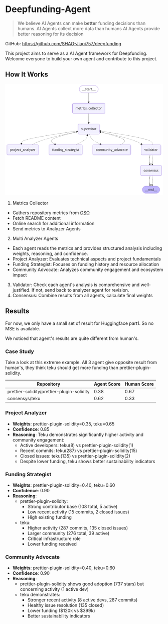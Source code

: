 # Deepfunding-Agent
> We believe AI Agents can make **better** funding decisions than humans.
> AI Agents collect more data than humans
> AI Agents provide better reasoning for its decision

GitHub: https://github.com/SHAO-Jiaqi757/deepfunding

This project aims to serve as a AI Agent framework for Deepfunding. 
Welcome everyone to build your own agent and contribute to this project.

## How It Works
![Workflow](./comparison_workflow.png)

1. Metrics Collector
- Gathers repository metrics from [OSO](https://docs.opensource.observer/)
- Fetch README content
- Online search for additional information
- Send metrics to Analyzer Agents
2. Multi Analyzer Agents
- Each agent reads the metrics and provides structured analysis including weights, reasoning, and confidence.
- Project Analyzer: Evaluates technical aspects and project fundamentals
- Funding Strategist: Focuses on funding history and resource allocation
- Community Advocate: Analyzes community engagement and ecosystem impact
3. Validator: Check each agent's analysis is comprehensive and well-justified. If not, send back to analyzer agent for revision.
4. Consensus: Combine results from all agents, calculate final weights

## Results
For now, we only have a small set of result for Huggingface part1. So no MSE is available.

We noticed that agent's results are quite different from human's.

### Case Study
Take a look at this extreme example. All 3 agent give opposite result from human's, they think teku should get more funding than prettier-plugin-solidity.

| Repository | Agent Score | Human Score |
|------------|-------------|-------------|
| prettier-solidity/prettier-plugin-solidity | 0.38 | 0.67 |
| consensys/teku | 0.62 | 0.33 |

### Project Analyzer
- **Weights**: prettier-plugin-solidity=0.35, teku=0.65
- **Confidence**: 0.85
- **Reasoning**: Teku demonstrates significantly higher activity and community engagement:
  - Active developers: teku(8) vs prettier-plugin-solidity(1)
  - Recent commits: teku(287) vs prettier-plugin-solidity(15)
  - Closed issues: teku(135) vs prettier-plugin-solidity(2)
  - Despite lower funding, teku shows better sustainability indicators

### Funding Strategist
- **Weights**: prettier-plugin-solidity=0.40, teku=0.60
- **Confidence**: 0.90
- **Reasoning**:
  - prettier-plugin-solidity:
    - Strong contributor base (108 total, 5 active)
    - Low recent activity (15 commits, 2 closed issues)
    - High existing funding
  - teku:
    - Higher activity (287 commits, 135 closed issues)
    - Larger community (276 total, 39 active)
    - Critical infrastructure role
    - Lower funding received

### Community Advocate
- **Weights**: prettier-plugin-solidity=0.40, teku=0.60
- **Confidence**: 0.90
- **Reasoning**:
  - prettier-plugin-solidity shows good adoption (737 stars) but concerning activity (1 active dev)
  - teku demonstrates:
    - Stronger recent activity (8 active devs, 287 commits)
    - Healthy issue resolution (135 closed)
    - Lower funding ($120k vs $399k)
    - Better sustainability indicators
